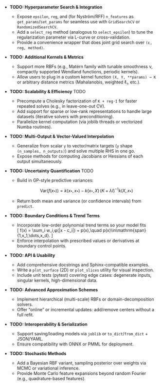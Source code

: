 - **TODO:  Hyperparameter Search & Integration** 
   - Expose `epsilon`, `reg`, and (for Nyström/RFF) `n_features` as `get_params`/`set_params` for seamless use with `GridSearchCV` or `RandomizedSearchCV`.  
   - Add a `select_reg` method (analogous to `select_epsilon`) to tune the regularization parameter via L-curve or cross-validation.  
   - Provide a convenience wrapper that does joint grid search over `(ε, reg, method)`.

- **TODO: Additional Kernels & Metrics**  
   - Support more RBFs (e.g., Matérn family with tunable smoothness ν, compactly supported Wendland functions, periodic kernels).  
   - Allow users to plug in a custom kernel function `(X, Y, **params) → K` or arbitrary distance metrics (Mahalanobis, weighted ℓ₁, etc.).

- **TODO: Scalability & Efficiency** TODO  
   - Precompute a Cholesky factorization of `K + reg·I` for faster repeated solves (e.g., in leave-one-out CV).  
   - Add support for sparse or low-rank representations to handle large datasets (iterative solvers with preconditioning).  
   - Parallelize kernel computation (via joblib threads or vectorized Numba routines).

- **TODO: Multi-Output & Vector-Valued Interpolation** 
   - Generalize from scalar `y` to vector/matrix targets (`y` shape `(n_samples, n_outputs)`) and solve multiple RHS in one go.  
   - Expose methods for computing Jacobians or Hessians of each output simultaneously.

- **TODO:  Uncertainty Quantification** TODO  
   - Build in GP-style predictive variances:  
     ```math
     \mathrm{Var}(f(x_*)) = k(x_*,x_*) - k(x_*,X)\,(K + \lambda I)^{-1}k(X,x_*)
     ```  
   - Return both mean and variance (or confidence intervals) from `predict`.

- **TODO: Boundary Conditions & Trend Terms**  
   - Incorporate low-order polynomial trend terms so your model fits  
     \[
       f(x) = \sum_i w_i\,φ(\|x - c_i\|) + p(x),\quad p(x)\in\mathrm{span}\{1,x_1,\dots,x_d\}.
     \]  
   - Enforce interpolation with prescribed values or derivatives at boundary control points.

- **TODO: API & Usability** 
   - Add comprehensive docstrings and Sphinx-compatible examples.  
   - Write a `plot_surface` (2D) or `plot_slices` utility for visual inspection.  
   - Include unit tests (pytest) covering edge cases: degenerate inputs, singular kernels, high-dimensional data.

- **TODO: Advanced Approximation Schemes** 
   - Implement hierarchical (multi-scale) RBFs or domain-decomposition solvers.  
   - Offer “online” or incremental updates: add/remove centers without a full refit.

- **TODO: Interoperability & Serialization** 
   - Support saving/loading models via `joblib` or `to_dict`/`from_dict` + JSON/YAML.  
   - Ensure compatibility with ONNX or PMML for deployment.

- **TODO: Stochastic Methods**
    - Add a Bayesian RBF variant, sampling posterior over weights via MCMC or variational inference.
    - Provide Monte Carlo feature expansions beyond random Fourier (e.g., quadrature-based features).

